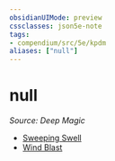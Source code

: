 ```yaml
---
obsidianUIMode: preview
cssclasses: json5e-note
tags:
- compendium/src/5e/kpdm
aliases: ["null"]
---
```

# null
*Source: Deep Magic* 

- [Sweeping Swell](compendium/optional-features/sweeping-swell-kpdm.md)
- [Wind Blast](compendium/optional-features/wind-blast-kpdm.md)